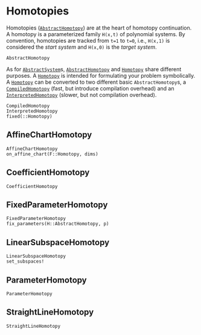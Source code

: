 # Homotopies

Homotopies ([`AbstractHomotopy`](@ref)) are at the heart of homotopy continuation.
A homotopy is a parameterized family ``H(x,t)`` of polynomial systems.
By convention, homotopies are tracked from ``t=1`` to ``t=0``, i.e., ``H(x,1)`` is considered
the *start system* and ``H(x,0)`` is the *target system*.

```@docs
AbstractHomotopy
```
As for [`AbstractSystem`](@ref)s, [`AbstractHomotopy`](@ref) and [`Homotopy`](@ref) share different purposes.
A [`Homotopy`](@ref) is intended for formulating your problem
symbolically.
A [`Homotopy`](@ref) can be converted to two different basic `AbstractHomotopy`s,
a [`CompiledHomotopy`](@ref) (fast, but introduce compilation overhead) and an
[`InterpretedHomotopy`](@ref) (slower, but not compilation overhead).

```@docs
CompiledHomotopy
InterpretedHomotopy
fixed(::Homotopy)
```

## AffineChartHomotopy
```@docs
AffineChartHomotopy
on_affine_chart(F::Homotopy, dims)
```

## CoefficientHomotopy
```@docs
CoefficientHomotopy
```

## FixedParameterHomotopy
```@docs
FixedParameterHomotopy
fix_parameters(H::AbstractHomotopy, p)
```

## LinearSubspaceHomotopy
```@docs
LinearSubspaceHomotopy
set_subspaces!
```

## ParameterHomotopy
```@docs
ParameterHomotopy
```

## StraightLineHomotopy
```@docs
StraightLineHomotopy
```
